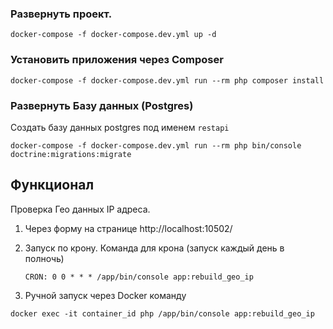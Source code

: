 ### Развернуть проект.
`docker-compose -f docker-compose.dev.yml up -d`
### Установить приложения через Composer
`docker-compose -f docker-compose.dev.yml run --rm php composer install`
### Развернуть Базу данных (Postgres)

Создать базу данных postgres под именем `restapi`

`docker-compose -f docker-compose.dev.yml run --rm php bin/console doctrine:migrations:migrate`

## Функционал

Проверка Гео данных IP адреса.

1) Через форму на странице http://localhost:10502/

2) Запуск по крону. Команда для крона (запуск каждый день в полночь)

    `CRON: 0 0 * * * /app/bin/console app:rebuild_geo_ip`
    
3) Ручной запуск через Docker команду

`docker exec -it container_id php /app/bin/console app:rebuild_geo_ip`
   
    





